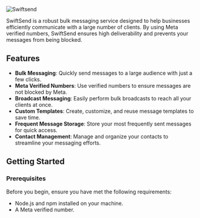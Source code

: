 ![Swiftsend](https://swift-send.click/assets/images/logo-dark.svg)

SwiftSend is a robust bulk messaging service designed to help businesses efficiently communicate with a large number of clients. By using Meta verified numbers, SwiftSend ensures high deliverability and prevents your messages from being blocked.

## Features

- **Bulk Messaging**: Quickly send messages to a large audience with just a few clicks.
- **Meta Verified Numbers**: Use verified numbers to ensure messages are not blocked by Meta.
- **Broadcast Messaging**: Easily perform bulk broadcasts to reach all your clients at once.
- **Custom Templates**: Create, customize, and reuse message templates to save time.
- **Frequent Message Storage**: Store your most frequently sent messages for quick access.
- **Contact Management**: Manage and organize your contacts to streamline your messaging efforts.

## Getting Started

### Prerequisites
    
Before you begin, ensure you have met the following requirements:
- Node.js and npm installed on your machine.
- A Meta verified number.